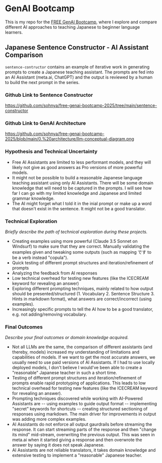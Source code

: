 # GenAI Bootcamp

This is my repo for the [FREE GenAI Bootcamp](https://genai.cloudprojectbootcamp.com/), where I explore and compare different AI approaches to teaching Japanese to beginner language learners. 

## Japanese Sentence Constructor - AI Assistant Comparison
`sentence-contructor` contains an example of iterative work in generating prompts to create a Japanese teaching assistant. The prompts are fed into an AI Assistant (meta.ai, ChatGPT) and the output is reviewed by a human to build the next prompt in the series. 

### Github Link to Sentence Constructor
https://github.com/sohnya/free-genai-bootcamp-2025/tree/main/sentence-constructor

### Github Link to GenAI Architecture
https://github.com/sohnya/free-genai-bootcamp-2025/blob/main/0.%20architecture/llm-conceptual-diagram.png

### Hypothesis and Technical Uncertainty
- Free AI Assistants are limited to less performant models, and they will likely not give as good answers as Pro versions of more powerful models.
- It might not be possible to build a reasonable Japanese language teaching assistant using only AI Assistants. There will be some domain knowledge that will need to be captured in the prompts. I will see how far I can go with my limited knowledge and Japanese and limited grammar knowledge.
- The AI might forget what I told it in the inial prompt or make up a word that doesn't exist in the sentence. It might not be a good translator. 

### Technical Exploration
_Briefly describe the path of technical exploration during these projects._
- Creating examples using more powerful (Claude 3.5 Sonnet on Windsurf) to make sure that they are correct. Manually validating the examples given and tweaking some outputs (such as mapping です to be a verb instead "copula").  
- Quick testing of different prompt structures and iteration/refinement of prompts
- Analyzing the feedback from AI responses
- Low technical overhead for testing new features (like the ICECREAM keyword for revealing an answer)
- Exploring different prompting techniques, mainly related to how output should be presented/structured (1. Vocabulary 2. Sentence Structure 3. Hints in markdown format), what answers are correct/incorrect (using examples). 
- Increasingly specific prompts to tell the AI how to be a good translator, e.g. not adding/removing vocabulary. 

### Final Outcomes
_Describe your final outcomes or domain knowledge acquired._

- Not all LLMs are the same, the comparison of different assistants (and thereby, models) increased my understanding of limitations and capabilities of models. If we want to get the most accurate answers, we usually need to use paid versions of AI Assistants. If I had to use locally deployed models, I don't believe I would've been able to create a "reasonable" Japanese teacher in such a short time. 
- Testing of different prompt structures and iteration/refinement of prompts enable rapid prototyping of applications. This leads to low technical overhead for testing new features (like the ICECREAM keyword for revealing an answer). 
- Prompting techniques discovered while working with AI-Powered Assistants are
-- using examples to guide output format
-- implementing "secret" keywords for shortcuts
-- creating structured sectioning of responses using markdown. 
The main driver for improvements in output was adding more complex examples.
- AI Assistants do not enforce all output gaurdrails before streaming the response. It can start streaming parts of the response and then "change its mind" mid-stream, overwriting the previous output. This was seen in meta.ai when it started giving a response and then overwrote the answer by saying it does not speak Japanese.
- AI Assistants are not reliable translators, it takes domain knowledge and extensive testing to implement a "reasonable" Japanese teacher.

